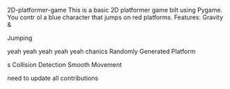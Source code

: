     


 2D-platformer-game
This is a basic 2D platformer game 
bilt using Pygame. You contr
ol a blue 
character that jumps on red platforms.
Features: Gravity &amp;




Jumping


yeah yeah yeah yeah yeah
chanics Randomly Generated Platform


s Collision Detection  Smooth Movement





need  to update all contributions 



 